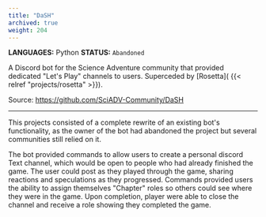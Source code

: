 ```yaml
---
title: "DaSH"
archived: true
weight: 204
---
```

**LANGUAGES:** Python
**STATUS:** `Abandoned`

A Discord bot for the Science Adventure community that provided dedicated "Let's Play" channels to users. Superceded by [Rosetta]( {{< relref "projects/rosetta" >}}).

Source: https://github.com/SciADV-Community/DaSH
<!--more-->
---

This projects consisted of a complete rewrite of an existing bot's functionality, as the owner of the bot had abandoned the project but several communities still relied on it. 

The bot provided commands to allow users to create a personal discord Text channel, which would be open to people who had already finished the game. The user could post as they played through the game, sharing reactions and speculations as they progressed. Commands provided users the ability to assign themselves "Chapter" roles so others could see where they were in the game. Upon completion, player were able to close the channel and receive a role showing they completed the game.